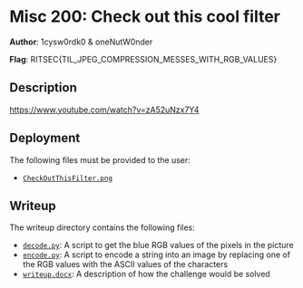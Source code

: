 # Misc 200: Check out this cool filter
**Author**: 1cysw0rdk0 & oneNutW0nder

**Flag**: RITSEC{TIL_JPEG_COMPRESSION_MESSES_WITH_RGB_VALUES}

## Description
https://www.youtube.com/watch?v=zA52uNzx7Y4

## Deployment
The following files must be provided to the user:
- [`CheckOutThisFilter.png`](./CheckOutThisFilter.png)

## Writeup
The writeup directory contains the following files:
- [`decode.py`](./writeup/decode.py): A script to get the blue RGB values of
  the pixels in the picture
- [`encode.py`](./writeup/encode.py): A script to encode a string into an image
  by replacing one of the RGB values with the ASCII values of the characters
- [`writeup.docx`](./writeup/writeup.docx): A description of how the challenge
  would be solved